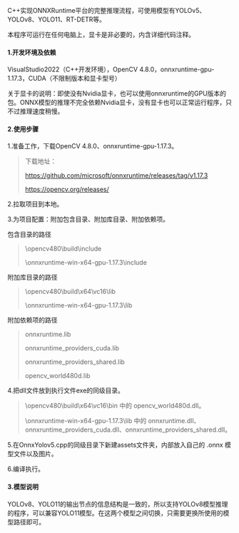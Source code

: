 C++实现ONNXRuntime平台的完整推理流程，可使用模型有YOLOv5、YOLOv8、YOLO11、RT-DETR等。

本程序可运行在任何电脑上，显卡是非必要的，内含详细代码注释。

#### 1.开发环境及依赖

VisualStudio2022（C++开发环境），OpenCV 4.8.0，onnxruntime-gpu-1.17.3，CUDA（不限制版本和显卡型号）

关于显卡的说明：即使没有Nvidia显卡，也可以使用onnxruntime的GPU版本的包。ONNX模型的推理不完全依赖Nvidia显卡，没有显卡也可以正常运行程序，只不过推理速度稍慢。

#### 2.使用步骤

1.准备工作，下载OpenCV 4.8.0、onnxruntime-gpu-1.17.3。

> 下载地址：
>
> https://github.com/microsoft/onnxruntime/releases/tag/v1.17.3
>
> https://opencv.org/releases/

2.拉取项目到本地。

3.为项目配置：附加包含目录、附加库目录、附加依赖项。

包含目录的路径

> \opencv480\build\include
>
> \onnxruntime-win-x64-gpu-1.17.3\include

附加库目录的路径

> \opencv480\build\x64\vc16\lib
>
> \onnxruntime-win-x64-gpu-1.17.3\lib

附加依赖项的路径

> onnxruntime.lib
>
> onnxruntime_providers_cuda.lib
>
> onnxruntime_providers_shared.lib
>
> opencv_world480d.lib

4.把dll文件放到执行文件exe的同级目录。

> \opencv480\build\x64\vc16\bin 中的 opencv_world480d.dll。
>
> \onnxruntime-win-x64-gpu-1.17.3\lib 中的 onnxruntime.dll、onnxruntime_providers_cuda.dll、onnxruntime_providers_shared.dll。

5.在OnnxYolov5.cpp的同级目录下新建assets文件夹，内部放入自己的 .onnx 模型文件以及图片。

6.编译执行。

#### 3.模型说明

YOLOv8、YOLO11的输出节点的信息结构是一致的，所以支持YOLOv8模型推理的程序，可以兼容YOLO11模型。在这两个模型之间切换，只需要更换所使用的模型路径即可。
